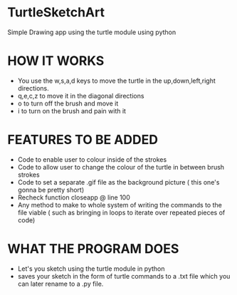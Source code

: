 # TurtleSketchArt
Simple Drawing app using the turtle module using python

# HOW IT WORKS
- You use the w,s,a,d keys to move the turtle in the up,down,left,right directions.
- q,e,c,z to move it in the diagonal directions
- o to turn off the brush and move it
- i to turn on the brush and pain with it

# FEATURES TO BE ADDED
- Code to enable user to colour inside of the strokes
- Code to allow user to change the colour of the turtle in between brush strokes
- Code to set a separate .gif file as the background picture ( this one's gonna be pretty short) 
- Recheck function closeapp @ line 100
- Any method to make to whole system of writing the commands to the file viable ( such as bringing in loops to iterate over
  repeated pieces of code)



# WHAT THE PROGRAM DOES
- Let's you sketch using the turtle module in python
- saves your sketch in the form of turtle commands to a .txt file 
  which you can later rename to a .py file.
